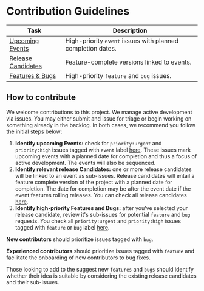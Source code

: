 # Contribution Guidelines

| Task | Description |
|------|-------------|
| [Upcoming Events](https://github.com/movementlabsxyz/ffs/issues?q=is%3Aissue%20state%3Aopen%20label%3Apriority%3Ahigh%2Cpriority%3Amedium%20label%3Aevent) | High-priority `event` issues with planned completion dates. |
| [Release Candidates](https://github.com/movementlabsxyz/ffs/issues?q=is%3Aissue%20state%3Aopen%20label%3Arelease-candidate) | Feature-complete versions linked to events. |
| [Features & Bugs](https://github.com/movementlabsxyz/ffs/issues?q=is%3Aissue%20state%3Aopen%20label%3Afeature%2Cbug%20label%3Apriority%3Aurgent%2Cpriority%3Ahigh) | High-priority `feature` and `bug` issues. |

## How to contribute
We welcome contributions to this project. We manage active development via issues. You may either submit and issue for triage or begin working on something already in the backlog. In both cases, we recommend you follow the initial steps below:

1. **Identify upcoming Events:** check for `priority:urgent` and `priority:high` issues tagged with `event` label [here](https://github.com/movementlabsxyz/ffs/issues?q=is%3Aissue%20state%3Aopen%20label%3Apriority%3Ahigh%2Cpriority%3Amedium%20label%3Aevent%20). These issues mark upcoming events with a planned date for completion and thus a focus of active development. The events will also be sequenced. 
2. **Identify relevant release Candidates:** one or more release candidates will be linked to an event as sub-issues. Release candidates will entail a feature complete version of the project with a planned date for completion. The date for completion may be after the event date if the event features rolling releases. You can check all release candidates [here](https://github.com/movementlabsxyz/ffs/issues?q=is%3Aissue%20state%3Aopen%20label%3Arelease-candidate).
3. **Identify high-priority Features and Bugs:** after you've selected your release candidate, review it's sub-issues for potential `feature` and `bug` requests. You check all `priority:urgent` and `priority:high` issues tagged with `feature` or `bug` label [here](https://github.com/movementlabsxyz/ffs/issues?q=is%3Aissue%20state%3Aopen%20label%3Afeature%2Cbug%20label%3Apriority%3Aurgent%2Cpriority%3Ahigh%20).

**New contributors** should prioritize issues tagged with `bug`. 

**Experienced contributors** should prioritize issues tagged with `feature` and facilitate the onboarding of new contributors to bug fixes.

Those looking to add to the suggest new `features` and `bugs` should identify whether their idea is suitable by considering the existing release candidates and their sub-issues.